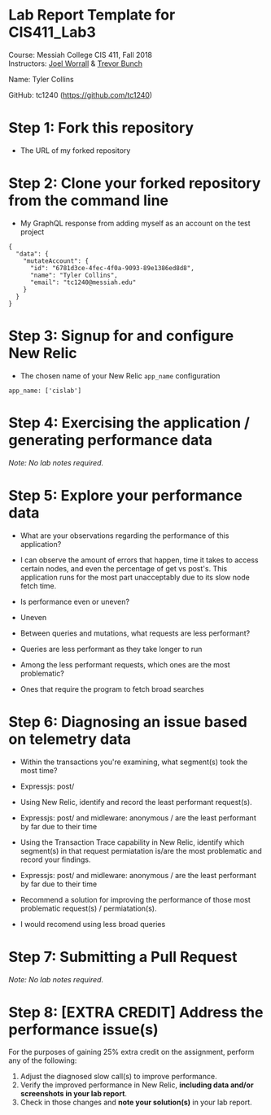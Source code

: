 # Lab Report Template for CIS411_Lab3
Course: Messiah College CIS 411, Fall 2018<br/>
Instructors: [Joel Worrall](https://github.com/tangollama) & [Trevor Bunch](https://github.com/trevordbunch)<br/>

Name: Tyler Collins<br/>

GitHub: tc1240 (https://github.com/tc1240)<br/>

# Step 1: Fork this repository
- The URL of my forked repository

# Step 2: Clone your forked repository from the command line
- My GraphQL response from adding myself as an account on the test project
```
{
  "data": {
    "mutateAccount": {
      "id": "6781d3ce-4fec-4f0a-9093-89e1386ed8d8",
      "name": "Tyler Collins",
      "email": "tc1240@messiah.edu"
    }
  }
}
```

# Step 3: Signup for and configure New Relic
- The chosen name of your New Relic ```app_name``` configuration
```
app_name: ['cislab']
```

# Step 4: Exercising the application / generating performance data

_Note: No lab notes required._

# Step 5: Explore your performance data
* What are your observations regarding the performance of this application? 
- I can observe the amount of errors that happen, time it takes to access certain nodes, and even the percentage of get vs post's. This application runs for the most part unacceptably due to its slow node fetch time.
* Is performance even or uneven? 
- Uneven
* Between queries and mutations, what requests are less performant? 
- Queries are less performant as they take longer to run
* Among the less performant requests, which ones are the most problematic?
- Ones that require the program to fetch broad searches

# Step 6: Diagnosing an issue based on telemetry data
* Within the transactions you're examining, what segment(s) took the most time?
- Expressjs: post/
* Using New Relic, identify and record the least performant request(s).
- Expressjs: post/ and midleware: anonymous / are the least performant by far due to their time
* Using the Transaction Trace capability in New Relic, identify which segment(s) in that request permiatation is/are the most problematic and record your findings.
- Expressjs: post/ and midleware: anonymous / are the least performant by far due to their time
* Recommend a solution for improving the performance of those most problematic request(s) / permiatation(s).
- I would recomend using less broad queries

# Step 7: Submitting a Pull Request
_Note: No lab notes required._

# Step 8: [EXTRA CREDIT] Address the performance issue(s)
For the purposes of gaining 25% extra credit on the assignment, perform any of the following:
1. Adjust the diagnosed slow call(s) to improve performance. 
2. Verify the improved performance in New Relic, **including data and/or screenshots in your lab report**.
2. Check in those changes and **note your solution(s)** in your lab report.